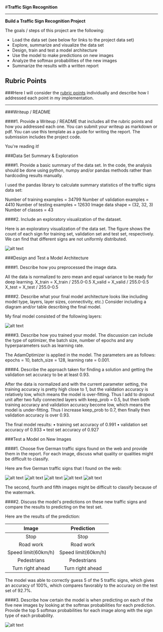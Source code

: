 #**Traffic Sign Recognition** 

---

**Build a Traffic Sign Recognition Project**

The goals / steps of this project are the following:
* Load the data set (see below for links to the project data set)
* Explore, summarize and visualize the data set
* Design, train and test a model architecture
* Use the model to make predictions on new images
* Analyze the softmax probabilities of the new images
* Summarize the results with a written report


[//]: # (Image References)

[image1]: ./sign_count.png "Visualization"
[image2]: ./table1.png
[image3]: ./table2.png
[image4]: ./new_images/image1.jpg "Traffic Sign 1"
[image5]: ./new_images/image2.jpg "Traffic Sign 2"
[image6]: ./new_images/image3.JPG "Traffic Sign 3"
[image7]: ./new_images/image4.jpg "Traffic Sign 4"
[image8]: ./new_images/image5.jpg "Traffic Sign 5"

## Rubric Points
###Here I will consider the [rubric points](https://review.udacity.com/#!/rubrics/481/view) individually and describe how I addressed each point in my implementation.  

---
###Writeup / README

####1. Provide a Writeup / README that includes all the rubric points and how you addressed each one. You can submit your writeup as markdown or pdf. You can use this template as a guide for writing the report. The submission includes the project code.

You're reading it! 

###Data Set Summary & Exploration

####1. Provide a basic summary of the data set. In the code, the analysis should be done using python, numpy and/or pandas methods rather than hardcoding results manually.

I used the pandas library to calculate summary statistics of the traffic
signs data set:

Number of training examples = 34799
Number of validation examples = 4410
Number of testing examples = 12630
Image data shape = (32, 32, 3)
Number of classes = 43

####2. Include an exploratory visualization of the dataset.

Here is an exploratory visualization of the data set. The figure shows the count of each sign for training set, validation set and test set, respectively. We can find that different signs are not uniformly distributed. 


![alt text][image1]

###Design and Test a Model Architecture

####1. Describe how you preprocessed the image data. 

All the data is normalized to zero mean and equal variance to be ready for deep learning.
X_train = X_train / 255.0-0.5
X_valid = X_valid / 255.0-0.5
X_test = X_test / 255.0-0.5


####2. Describe what your final model architecture looks like including model type, layers, layer sizes, connectivity, etc.) Consider including a diagram and/or table describing the final model.

My final model consisted of the following layers:

![alt text][image2]
 

####3. Describe how you trained your model. The discussion can include the type of optimizer, the batch size, number of epochs and any hyperparameters such as learning rate.

The AdamOptimizer is applied in the model. The parameters are as follows: epochs = 10, batch_size = 128, learning rate = 0.001.

####4. Describe the approach taken for finding a solution and getting the validation set accuracy to be at least 0.93. 

After the data is normalized and with the current parameter setting, the training accuracy is pretty high close to 1, but the validation accuracy is relatively low, which means the model is over-fitting. Thus I add to dropout unit after two fully connected layers with keep_prob = 0.5, but then both training accuracy and validation accuracy become low, which means the model is under-fitting. Thus I increase keep_prob to 0.7, then finally then validation accuracy is over 0.93.

The final model results:
	•	training set accuracy of 0.991
	•	validation set accuracy of 0.933
	•	test set accuracy of 0.927
 

###Test a Model on New Images

####1. Choose five German traffic signs found on the web and provide them in the report. For each image, discuss what quality or qualities might be difficult to classify.

Here are five German traffic signs that I found on the web:

![alt text][image4] 
![alt text][image5] 
![alt text][image6] 
![alt text][image7] 
![alt text][image8]

The second, fourth and fifth images might be difficult to classify because of the watermark.

####2. Discuss the model's predictions on these new traffic signs and compare the results to predicting on the test set. 

Here are the results of the prediction:

| Image			        |     Prediction	        					| 
|:---------------------:|:---------------------------------------------:| 
| Stop      		| Stop    									| 
| Road work     			| Road work 										|
| Speed limit(60km/h)					| Speed limit(60km/h)											|
| Pedestrians	      		| Pedestrians					 				|
| Turn right ahead			| Turn right ahead      							|


The model was able to correctly guess 5 of the 5 traffic signs, which gives an accuracy of 100%, which compares favorably to the accuracy on the test set of 92.7%.

####3. Describe how certain the model is when predicting on each of the five new images by looking at the softmax probabilities for each prediction. Provide the top 5 softmax probabilities for each image along with the sign type of each probability. 

![alt text][image3]



